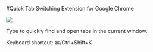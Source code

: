 #Quick Tab Switching Extension for Google Chrome

<img src="https://raw.githubusercontent.com/kallepersson/tabswitcher/master/screenshot.png">

Type to quickly find and open tabs in the current window.

Keyboard shortcut: ⌘/Ctrl+Shift+K
